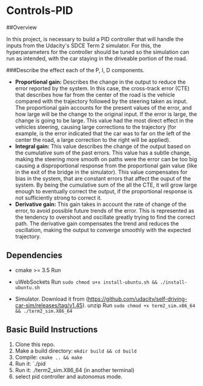 # Controls-PID

##Overview

In this project, is necessary to build a PID controller that will handle the inputs from the Udacity's SDCE Term 2 simulator. For this, the hyperparameters for the controller should be tuned so the simulation can run as intended, with the car staying in the driveable portion of the road.

###Describe the effect each of the P, I, D components.

* **Proportional gain:** Describes the change in the output to reduce the error reported by the system. In this case, the cross-track error (CTE) that describes how far from the center of the road is the vehicle compared with the trajectory followed by the steering taken as input. The proportional gain accounts for the present values of the error, and how large will be the change to the original input. If the error is large, the change is going to be large. This value had the most direct effect in the vehicles steering, causing large corrections to the trajectory (for example, is the error indicated that the car was to far on the left of the center the road, a large correction to the right will be applied).
* **Integral gain:** This value describes the change of the output based on the cumulative sum of the past errors. This value has a subtle change, making the steering more smooth on paths were the error can be too big causing a disproportional response from the proportional gain value (like in the exit of the bridge in the simulator). This value compensates for bias in the system, that are constant errors that affect the ouput of the system. By being the cumulative sum of the all the CTE, it will grow large enough to eventually correct the output, if the proportional response is not sufficiently strong to correct it.
* **Derivative gain:** This gain takes in account the rate of change of the error, to avoid possible future trends of the error. This is represented as the tendency to overshoot and oscillate greatly trying to find the correct path. The derivative gain compensates the trend and reduces the oscillation, making the output to converge smoothly with the expected trajectory.

## Dependencies

* cmake >= 3.5
  Run
     
* uWebSockets
  Run
     `sudo chmod u+x install-ubuntu.sh && ./install-ubuntu.sh`
* Simulator. 
  Download it from (https://github.com/udacity/self-driving-car-sim/releases/tag/v1.45).
  unzip
  Run
      `sudo chmod +x term2_sim.x86_64 && ./term2_sim.X86_64`

## Basic Build Instructions

1. Clone this repo.
2. Make a build directory: `mkdir build && cd build`
3. Compile: `cmake .. && make`
4. Run it: `./pid
5. Run it:  ./term2_sim.X86_64  (in another terminal)
6. select pid controller and autonomus mode.
